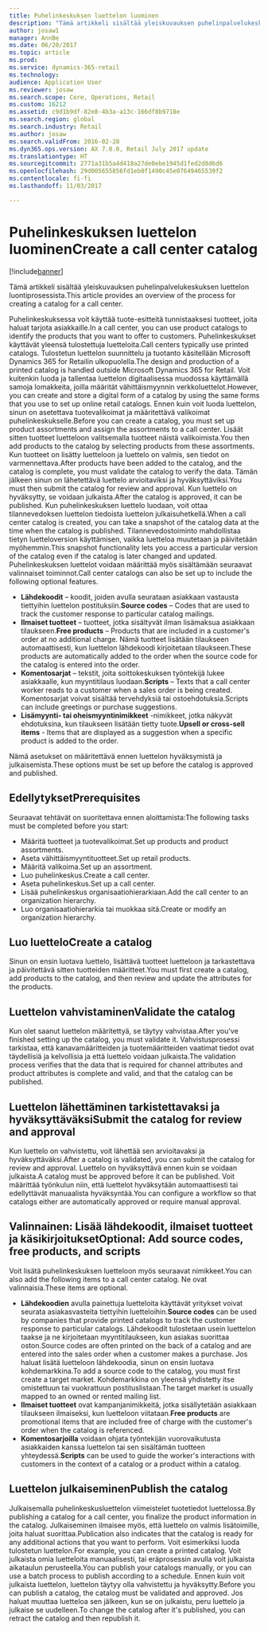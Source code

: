 ```yaml
---
title: Puhelinkeskuksen luettelon luominen
description: "Tämä artikkeli sisältää yleiskuvauksen puhelinpalvelukeskuksen luettelon luontiprosessista."
author: josaw1
manager: AnnBe
ms.date: 06/20/2017
ms.topic: article
ms.prod: 
ms.service: dynamics-365-retail
ms.technology: 
audience: Application User
ms.reviewer: josaw
ms.search.scope: Core, Operations, Retail
ms.custom: 16212
ms.assetid: c9d1b9df-82e8-4b3a-a13c-166df8b9718e
ms.search.region: global
ms.search.industry: Retail
ms.author: josaw
ms.search.validFrom: 2016-02-28
ms.dyn365.ops.version: AX 7.0.0, Retail July 2017 update
ms.translationtype: HT
ms.sourcegitcommit: 2771a31b5a4d418a27de0ebe1945d1fed2d8d6d6
ms.openlocfilehash: 29d005655856fd1eb0f1490c45e07649465539f2
ms.contentlocale: fi-fi
ms.lasthandoff: 11/03/2017

---
```


# <a name="create-a-call-center-catalog"></a><span data-ttu-id="5e2d2-103">Puhelinkeskuksen luettelon luominen</span><span class="sxs-lookup"><span data-stu-id="5e2d2-103">Create a call center catalog</span></span>

[!include[banner](includes/banner.md)]


<span data-ttu-id="5e2d2-104">Tämä artikkeli sisältää yleiskuvauksen puhelinpalvelukeskuksen luettelon luontiprosessista.</span><span class="sxs-lookup"><span data-stu-id="5e2d2-104">This article provides an overview of the process for creating a catalog for a call center.</span></span> 

<span data-ttu-id="5e2d2-105">Puhelinkeskuksessa voit käyttää tuote-esitteitä tunnistaaksesi tuotteet, joita haluat tarjota asiakkaille.</span><span class="sxs-lookup"><span data-stu-id="5e2d2-105">In a call center, you can use product catalogs to identify the products that you want to offer to customers.</span></span> <span data-ttu-id="5e2d2-106">Puhelinkeskukset käyttävät yleensä tulostettuja luetteloita.</span><span class="sxs-lookup"><span data-stu-id="5e2d2-106">Call centers typically use printed catalogs.</span></span> <span data-ttu-id="5e2d2-107">Tulostetun luettelon suunnittelu ja tuotanto käsitellään Microsoft Dynamics 365 for Retailin ulkopuolella.</span><span class="sxs-lookup"><span data-stu-id="5e2d2-107">The design and production of a printed catalog is handled outside Microsoft Dynamics 365 for Retail.</span></span> <span data-ttu-id="5e2d2-108">Voit kuitenkin luoda ja tallentaa luettelon digitaalisessa muodossa käyttämällä samoja lomakkeita, joilla määrität vähittäismyynnin verkkoluettelot.</span><span class="sxs-lookup"><span data-stu-id="5e2d2-108">However, you can create and store a digital form of a catalog by using the same forms that you use to set up online retail catalogs.</span></span> <span data-ttu-id="5e2d2-109">Ennen kuin voit luoda luettelon, sinun on asetettava tuotevalikoimat ja määritettävä valikoimat puhelinkeskukselle.</span><span class="sxs-lookup"><span data-stu-id="5e2d2-109">Before you can create a catalog, you must set up product assortments and assign the assortments to a call center.</span></span> <span data-ttu-id="5e2d2-110">Lisäät sitten tuotteet luetteloon valitsemalla tuotteet näistä valikoimista.</span><span class="sxs-lookup"><span data-stu-id="5e2d2-110">You then add products to the catalog by selecting products from these assortments.</span></span> <span data-ttu-id="5e2d2-111">Kun tuotteet on lisätty luetteloon ja luettelo on valmis, sen tiedot on varmennettava.</span><span class="sxs-lookup"><span data-stu-id="5e2d2-111">After products have been added to the catalog, and the catalog is complete, you must validate the catalog to verify the data.</span></span> <span data-ttu-id="5e2d2-112">Tämän jälkeen sinun on lähetettävä luettelo arvioitaviksi ja hyväksyttäviksi.</span><span class="sxs-lookup"><span data-stu-id="5e2d2-112">You must then submit the catalog for review and approval.</span></span> <span data-ttu-id="5e2d2-113">Kun luettelo on hyväksytty, se voidaan julkaista.</span><span class="sxs-lookup"><span data-stu-id="5e2d2-113">After the catalog is approved, it can be published.</span></span> <span data-ttu-id="5e2d2-114">Kun puhelinkeskuksen luettelo luodaan, voit ottaa tilannevedoksen luettelon tiedoista luettelon julkaisuhetkellä.</span><span class="sxs-lookup"><span data-stu-id="5e2d2-114">When a call center catalog is created, you can take a snapshot of the catalog data at the time when the catalog is published.</span></span> <span data-ttu-id="5e2d2-115">Tilannevedostoiminto mahdollistaa tietyn luetteloversion käyttämisen, vaikka luetteloa muutetaan ja päivitetään myöhemmin.</span><span class="sxs-lookup"><span data-stu-id="5e2d2-115">This snapshot functionality lets you access a particular version of the catalog even if the catalog is later changed and updated.</span></span> <span data-ttu-id="5e2d2-116">Puhelinkeskuksen luettelot voidaan määrittää myös sisältämään seuraavat valinnaiset toiminnot.</span><span class="sxs-lookup"><span data-stu-id="5e2d2-116">Call center catalogs can also be set up to include the following optional features.</span></span>

-   <span data-ttu-id="5e2d2-117">**Lähdekoodit** – koodit, joiden avulla seurataan asiakkaan vastausta tiettyihin luettelon postituksiin.</span><span class="sxs-lookup"><span data-stu-id="5e2d2-117">**Source codes** – Codes that are used to track the customer response to particular catalog mailings.</span></span>
-   <span data-ttu-id="5e2d2-118">**Ilmaiset tuotteet** – tuotteet, jotka sisältyvät ilman lisämaksua asiakkaan tilaukseen.</span><span class="sxs-lookup"><span data-stu-id="5e2d2-118">**Free products** – Products that are included in a customer's order at no additional charge.</span></span> <span data-ttu-id="5e2d2-119">Nämä tuotteet lisätään tilaukseen automaattisesti, kun luettelon lähdekoodi kirjoitetaan tilaukseen.</span><span class="sxs-lookup"><span data-stu-id="5e2d2-119">These products are automatically added to the order when the source code for the catalog is entered into the order.</span></span>
-   <span data-ttu-id="5e2d2-120">**Komentosarjat** – tekstit, joita soittokeskuksen työntekijä lukee asiakkaalle, kun myyntitilaus luodaan.</span><span class="sxs-lookup"><span data-stu-id="5e2d2-120">**Scripts** – Texts that a call center worker reads to a customer when a sales order is being created.</span></span> <span data-ttu-id="5e2d2-121">Komentosarjat voivat sisältää tervehdyksiä tai ostoehdotuksia.</span><span class="sxs-lookup"><span data-stu-id="5e2d2-121">Scripts can include greetings or purchase suggestions.</span></span>
-   <span data-ttu-id="5e2d2-122">**Lisämyynti- tai oheismyyntinimikkeet** -nimikkeet, jotka näkyvät ehdotuksina, kun tilaukseen lisätään tietty tuote.</span><span class="sxs-lookup"><span data-stu-id="5e2d2-122">**Upsell or cross-sell items** - Items that are displayed as a suggestion when a specific product is added to the order.</span></span>

<span data-ttu-id="5e2d2-123">Nämä asetukset on määritettävä ennen luettelon hyväksymistä ja julkaisemista.</span><span class="sxs-lookup"><span data-stu-id="5e2d2-123">These options must be set up before the catalog is approved and published.</span></span>

## <a name="prerequisites"></a><span data-ttu-id="5e2d2-124">Edellytykset</span><span class="sxs-lookup"><span data-stu-id="5e2d2-124">Prerequisites</span></span>
<span data-ttu-id="5e2d2-125">Seuraavat tehtävät on suoritettava ennen aloittamista:</span><span class="sxs-lookup"><span data-stu-id="5e2d2-125">The following tasks must be completed before you start:</span></span>

-   <span data-ttu-id="5e2d2-126">Määritä tuotteet ja tuotevalikoimat.</span><span class="sxs-lookup"><span data-stu-id="5e2d2-126">Set up products and product assortments.</span></span>
-   <span data-ttu-id="5e2d2-127">Aseta vähittäismyyntituotteet.</span><span class="sxs-lookup"><span data-stu-id="5e2d2-127">Set up retail products.</span></span>
-   <span data-ttu-id="5e2d2-128">Määritä valikoima.</span><span class="sxs-lookup"><span data-stu-id="5e2d2-128">Set up an assortment.</span></span>
-   <span data-ttu-id="5e2d2-129">Luo puhelinkeskus.</span><span class="sxs-lookup"><span data-stu-id="5e2d2-129">Create a call center.</span></span>
-   <span data-ttu-id="5e2d2-130">Aseta puhelinkeskus.</span><span class="sxs-lookup"><span data-stu-id="5e2d2-130">Set up a call center.</span></span>
-   <span data-ttu-id="5e2d2-131">Lisää puhelinkeskus organisaatiohierarkiaan.</span><span class="sxs-lookup"><span data-stu-id="5e2d2-131">Add the call center to an organization hierarchy.</span></span>
-   <span data-ttu-id="5e2d2-132">Luo organisaatiohierarkia tai muokkaa sitä.</span><span class="sxs-lookup"><span data-stu-id="5e2d2-132">Create or modify an organization hierarchy.</span></span>

## <a name="create-a-catalog"></a><span data-ttu-id="5e2d2-133">Luo luettelo</span><span class="sxs-lookup"><span data-stu-id="5e2d2-133">Create a catalog</span></span>
<span data-ttu-id="5e2d2-134">Sinun on ensin luotava luettelo, lisättävä tuotteet luetteloon ja tarkastettava ja päivitettävä sitten tuotteiden määritteet.</span><span class="sxs-lookup"><span data-stu-id="5e2d2-134">You must first create a catalog, add products to the catalog, and then review and update the attributes for the products.</span></span>

## <a name="validate-the-catalog"></a><span data-ttu-id="5e2d2-135">Luettelon vahvistaminen</span><span class="sxs-lookup"><span data-stu-id="5e2d2-135">Validate the catalog</span></span>
<span data-ttu-id="5e2d2-136">Kun olet saanut luettelon määritettyä, se täytyy vahvistaa.</span><span class="sxs-lookup"><span data-stu-id="5e2d2-136">After you've finished setting up the catalog, you must validate it.</span></span> <span data-ttu-id="5e2d2-137">Vahvistusprosessi tarkistaa, että kanavamääritteiden ja tuotemääritteiden vaatimat tiedot ovat täydellisiä ja kelvollisia ja että luettelo voidaan julkaista.</span><span class="sxs-lookup"><span data-stu-id="5e2d2-137">The validation process verifies that the data that is required for channel attributes and product attributes is complete and valid, and that the catalog can be published.</span></span>

## <a name="submit-the-catalog-for-review-and-approval"></a><span data-ttu-id="5e2d2-138">Luettelon lähettäminen tarkistettavaksi ja hyväksyttäväksi</span><span class="sxs-lookup"><span data-stu-id="5e2d2-138">Submit the catalog for review and approval</span></span>
<span data-ttu-id="5e2d2-139">Kun luettelo on vahvistettu, voit lähettää sen arvioitavaksi ja hyväksyttäväksi.</span><span class="sxs-lookup"><span data-stu-id="5e2d2-139">After a catalog is validated, you can submit the catalog for review and approval.</span></span> <span data-ttu-id="5e2d2-140">Luettelo on hyväksyttävä ennen kuin se voidaan julkaista.</span><span class="sxs-lookup"><span data-stu-id="5e2d2-140">A catalog must be approved before it can be published.</span></span> <span data-ttu-id="5e2d2-141">Voit määrittää työnkulun niin, että luettelot hyväksytään automaattisesti tai edellyttävät manuaalista hyväksyntää.</span><span class="sxs-lookup"><span data-stu-id="5e2d2-141">You can configure a workflow so that catalogs either are automatically approved or require manual approval.</span></span>

## <a name="optional-add-source-codes-free-products-and-scripts"></a><span data-ttu-id="5e2d2-142">Valinnainen: Lisää lähdekoodit, ilmaiset tuotteet ja käsikirjoitukset</span><span class="sxs-lookup"><span data-stu-id="5e2d2-142">Optional: Add source codes, free products, and scripts</span></span>
<span data-ttu-id="5e2d2-143">Voit lisätä puhelinkeskuksen luetteloon myös seuraavat nimikkeet.</span><span class="sxs-lookup"><span data-stu-id="5e2d2-143">You can also add the following items to a call center catalog.</span></span> <span data-ttu-id="5e2d2-144">Ne ovat valinnaisia.</span><span class="sxs-lookup"><span data-stu-id="5e2d2-144">These items are optional.</span></span>

-   <span data-ttu-id="5e2d2-145">**Lähdekoodien** avulla painettuja luetteloita käyttävät yritykset voivat seurata asiakasvasteita tiettyihin luetteloihin.</span><span class="sxs-lookup"><span data-stu-id="5e2d2-145">**Source codes** can be used by companies that provide printed catalogs to track the customer response to particular catalogs.</span></span> <span data-ttu-id="5e2d2-146">Lähdekoodit tulostetaan usein luettelon taakse ja ne kirjoitetaan myyntitilaukseen, kun asiakas suorittaa oston.</span><span class="sxs-lookup"><span data-stu-id="5e2d2-146">Source codes are often printed on the back of a catalog and are entered into the sales order when a customer makes a purchase.</span></span> <span data-ttu-id="5e2d2-147">Jos haluat lisätä luetteloon lähdekoodia, sinun on ensin luotava kohdemarkkina.</span><span class="sxs-lookup"><span data-stu-id="5e2d2-147">To add a source code to the catalog, you must first create a target market.</span></span> <span data-ttu-id="5e2d2-148">Kohdemarkkina on yleensä yhdistetty itse omistettuun tai vuokrattuun postituslistaan.</span><span class="sxs-lookup"><span data-stu-id="5e2d2-148">The target market is usually mapped to an owned or rented mailing list.</span></span>
-   <span data-ttu-id="5e2d2-149">**Ilmaiset tuotteet** ovat kampanjanimikkeitä, jotka sisällytetään asiakkaan tilaukseen ilmaiseksi, kun luetteloon viitataan.</span><span class="sxs-lookup"><span data-stu-id="5e2d2-149">**Free products** are promotional items that are included free of charge with the customer's order when the catalog is referenced.</span></span>
-   <span data-ttu-id="5e2d2-150">**Komentosarjoilla** voidaan ohjata työntekijän vuorovaikutusta asiakkaiden kanssa luettelon tai sen sisältämän tuotteen yhteydessä.</span><span class="sxs-lookup"><span data-stu-id="5e2d2-150">**Scripts** can be used to guide the worker's interactions with customers in the context of a catalog or a product within a catalog.</span></span>

## <a name="publish-the-catalog"></a><span data-ttu-id="5e2d2-151">Luettelon julkaiseminen</span><span class="sxs-lookup"><span data-stu-id="5e2d2-151">Publish the catalog</span></span>
<span data-ttu-id="5e2d2-152">Julkaisemalla puhelinkeskusluettelon viimeistelet tuotetiedot luettelossa.</span><span class="sxs-lookup"><span data-stu-id="5e2d2-152">By publishing a catalog for a call center, you finalize the product information in the catalog.</span></span> <span data-ttu-id="5e2d2-153">Julkaiseminen ilmaisee myös, että luettelo on valmis lisätoimille, joita haluat suorittaa.</span><span class="sxs-lookup"><span data-stu-id="5e2d2-153">Publication also indicates that the catalog is ready for any additional actions that you want to perform.</span></span> <span data-ttu-id="5e2d2-154">Voit esimerkiksi luoda tulostetun luettelon.</span><span class="sxs-lookup"><span data-stu-id="5e2d2-154">For example, you can create a printed catalog.</span></span> <span data-ttu-id="5e2d2-155">Voit julkaista omia luetteloita manuaalisesti, tai eräprosessin avulla voit julkaista aikataulun perusteella.</span><span class="sxs-lookup"><span data-stu-id="5e2d2-155">You can publish your catalogs manually, or you can use a batch process to publish according to a schedule.</span></span> <span data-ttu-id="5e2d2-156">Ennen kuin voit julkaista luettelon, luettelon täytyy olla vahvistettu ja hyväksytty.</span><span class="sxs-lookup"><span data-stu-id="5e2d2-156">Before you can publish a catalog, the catalog must be validated and approved.</span></span> <span data-ttu-id="5e2d2-157">Jos haluat muuttaa luetteloa sen jälkeen, kun se on julkaistu, peru luettelo ja julkaise se uudelleen.</span><span class="sxs-lookup"><span data-stu-id="5e2d2-157">To change the catalog after it's published, you can retract the catalog and then republish it.</span></span>




